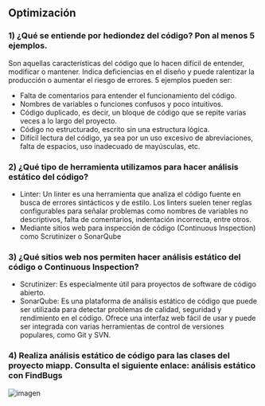 ## **Optimización**

### 1) ¿Qué se entiende por hediondez del código? Pon al menos 5 ejemplos.

Son aquellas características del código que lo hacen difícil de entender, modificar o mantener. Indica deficiencias en el diseño y puede ralentizar la producción o aumentar el riesgo de errores. 5 ejemplos pueden ser:

- Falta de comentarios para entender el funcionamiento del código.
- Nombres de variables o funciones confusos y poco intuitivos.
- Código duplicado, es decir, un bloque de código que se repite varias veces a lo largo del proyecto.
- Código no estructurado, escrito sin una estructura lógica.
- Difícil lectura del código, ya sea por un uso excesivo de abreviaciones, falta de espacios, uso inadecuado de mayúsculas, etc.

### 2) ¿Qué tipo de herramienta utilizamos para hacer análisis estático del código?

- Linter: Un linter es una herramienta que analiza el código fuente en busca de errores sintácticos y de estilo. Los linters suelen tener reglas configurables para señalar problemas como nombres de variables no descriptivos, falta de comentarios, indentación incorrecta, entre otros.
- Mediante sitios web para inspección de código (Continuous Inspection) como Scrutinizer o SonarQube

### 3) ¿Qué sitios web nos permiten hacer análisis estático del código o Continuous Inspection?

- Scrutinizer: Es especialmente útil para proyectos de software de código abierto.
- SonarQube: Es una plataforma de análisis estático de código que puede ser utilizada para detectar problemas de calidad, seguridad y rendimiento en el código. Ofrece una interfaz web fácil de usar y puede ser integrada con varias herramientas de control de versiones populares, como Git y SVN.

### 4) Realiza análisis estático de código para las clases del proyecto miapp. Consulta el siguiente enlace: análisis estático con FindBugs
![imagen](https://raw.githubusercontent.com/Jesusjp759/Apuntes_ED/main/Imagenes/findbugs.png)
